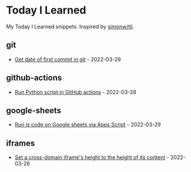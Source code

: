 # Today I Learned

My Today I Learned snippets. Inspired by [simonw/til](https://github.com/simonw/til).

<!-- entries: start -->

## git

- [Get date of first commit in git](git/get-date-of-first-commit.md) - 2022-03-29

## github-actions

- [Run Python script in GitHub actions](github-actions/run-python-script.md) - 2022-03-28

## google-sheets

- [Run js code on Google sheets via Apps Script](google-sheets/run-js-via-app-scripts.md) - 2022-03-29

## iframes

- [Set a cross-domain iframe's height to the height of its content](iframes/set-iframe-height-to-the-height-of-its-content.md) - 2022-03-28

